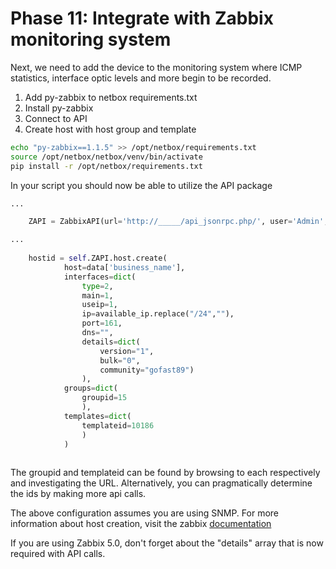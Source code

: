 # Phase 11: Integrate with Zabbix monitoring system

Next, we need to add the device to the monitoring system where ICMP statistics, interface optic levels and more begin to be recorded.


1. Add py-zabbix to netbox requirements.txt
2. Install py-zabbix
3. Connect to API
4. Create host with host group and template

```bash
echo "py-zabbix==1.1.5" >> /opt/netbox/requirements.txt
source /opt/netbox/netbox/venv/bin/activate
pip install -r /opt/netbox/requirements.txt
```

In your script you should now be able to utilize the API package

```python
...

    ZAPI = ZabbixAPI(url='http://_____/api_jsonrpc.php/', user='Admin', password='zabbix')

...
  
    hostid = self.ZAPI.host.create(
            host=data['business_name'],
            interfaces=dict(
                type=2,
                main=1,
                useip=1,
                ip=available_ip.replace("/24",""),
                port=161,
                dns="",
                details=dict(
                    version="1", 
                    bulk="0",
                    community="gofast89")
                ),
            groups=dict(
                groupid=15
                ),
            templates=dict(
                templateid=10186
                )
            )
    
```

The groupid and templateid can be found by browsing to each respectively and investigating the URL. Alternatively, you can pragmatically determine the ids by making more api calls.

The above configuration assumes you are using SNMP. For more information about host creation, visit the zabbix <a href="https://www.zabbix.com/documentation/current/manual/api/reference/host/create">documentation </a>

If you are using Zabbix 5.0, don't forget about the "details" array that is now required with API calls.
